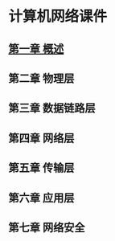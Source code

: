 # 计算机网络课件

## [第一章  概述](https://github.com/tlddfm/jsjwl/blob/1c3f8e442ba492a9e81e4769a454c4dc8cbd761b/%E7%AC%AC1%E7%AB%A0%20%E6%A6%82%E8%BF%B0.pdf)

## 第二章  物理层

## 第三章  数据链路层

## 第四章  网络层

## 第五章  传输层

## 第六章  应用层

## 第七章  网络安全
